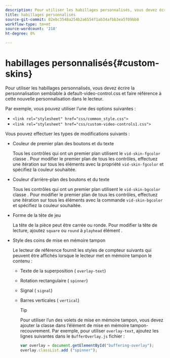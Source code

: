 ```yaml
---
description: Pour utiliser les habillages personnalisés, vous devez écrire la personnalisation semblable à default-video-control.css et faire référence à cette nouvelle personnalisation dans le lecteur.
title: habillages personnalisés
source-git-commit: 02ebc3548a254b2a6554f1ab34afbb3ea5f09bb8
workflow-type: tm+mt
source-wordcount: '218'
ht-degree: 0%

---
```


# habillages personnalisés{#custom-skins}

Pour utiliser les habillages personnalisés, vous devez écrire la personnalisation semblable à default-video-control.css et faire référence à cette nouvelle personnalisation dans le lecteur.

Par exemple, vous pouvez utiliser l’une des options suivantes :

* `<link rel="stylesheet" href="css/common_style.css">`
* `<link rel="stylesheet" href="css/custom-video-controls1.css">`

Vous pouvez effectuer les types de modifications suivants :

* Couleur de premier plan des boutons et du texte

  Tous les contrôles qui ont un premier plan utilisent le `vid-skin-fgcolor` classe . Pour modifier le premier plan de tous les contrôles, effectuez une itération sur tous les éléments avec la propriété `vid-skin-fgcolor` et spécifiez la couleur souhaitée.
* Couleur d’arrière-plan des boutons et du texte

  Tous les contrôles qui ont un premier plan utilisent le `vid-skin-bgcolor` classe . Pour modifier le premier plan de tous les contrôles, effectuez une itération sur tous les éléments avec la commande `vid-skin-bgcolor` et spécifiez la couleur souhaitée.
* Forme de la tête de jeu

  La tête de la pièce peut être carrée ou ronde. Pour modifier la tête de lecture, ajoutez `square` ou `round` à `playhead` élément .
* Style des coins de mise en mémoire tampon

  Le lecteur de référence fournit les styles de compteur suivants qui peuvent être affichés lorsque le lecteur met en mémoire tampon le contenu :

   * Texte de la superposition ( `overlay-text`)
   * Rotation rectangulaire ( `spinner`)
   * Signal ( `signal`)
   * Barres verticales ( `vertical`)

     >[!TIP]
     >
     >Pour utiliser l’un des volets de mise en mémoire tampon, vous devez ajouter la classe dans l’élément de mise en mémoire tampon-recouvrement. Par exemple, pour utiliser `overlay-text`, ajoutez les lignes suivantes dans le `BufferOverlay.js` fichier :
     >
     >```js
     >var overlay = document.getElementById("buffering-overlay"); 
     >overlay.classList.add ("spinner");
     >```
     >
